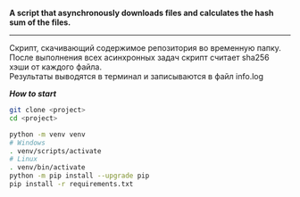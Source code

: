 **A script that asynchronously downloads files and calculates the hash sum of the files.**
***
Скрипт, скачивающий содержимое репозитория во временную папку.  
После выполнения всех асинхронных задач скрипт считает sha256
хэши от каждого файла.  
Результаты выводятся в терминал и записываются в файл info.log  

***How to start***  
```bash
git clone <project>
cd <project>

python -m venv venv
# Windows
. venv/scripts/activate 
# Linux
. venv/bin/activate
python -m pip install --upgrade pip
pip install -r requirements.txt
```